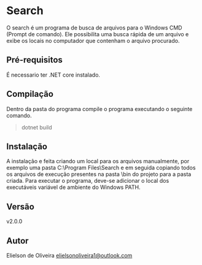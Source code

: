 # Search

O search é um programa de busca de arquivos para o Windows CMD (Prompt de comando). Ele 
possibilita uma busca rápida de um arquivo e exibe os locais no computador que contenham 
o arquivo procurado.

## Pré-requisitos

É necessario ter .NET core instalado.

## Compilação

Dentro da pasta do programa compile o programa executando o seguinte comando.

> dotnet build

## Instalação

A instalação e feita criando um local para os arquivos manualmente, por exemplo uma pasta C:\Program Files\Search
e em seguida copiando todos os arquivos de execução presentes na pasta \bin do projeto para a pasta criada.
Para executar o programa, deve-se adicionar o local dos executáveis  variável de ambiente do Windows PATH.

## Versão

v2.0.0

## Autor

Elielson de Oliveira
elielsonoliveira1@outlook.com